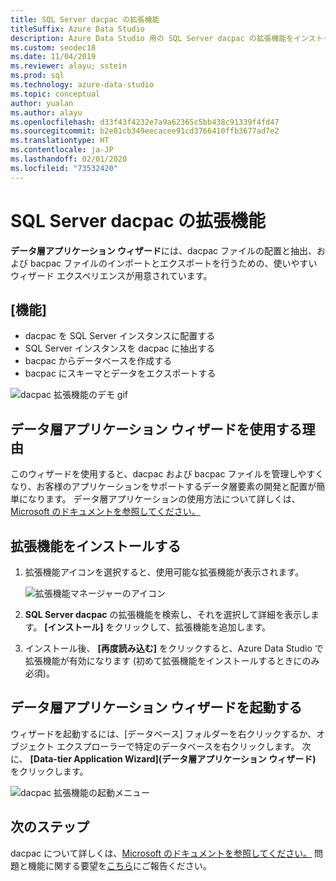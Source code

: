 ```yaml
---
title: SQL Server dacpac の拡張機能
titleSuffix: Azure Data Studio
description: Azure Data Studio 用の SQL Server dacpac の拡張機能をインストールして使用する
ms.custom: seodec18
ms.date: 11/04/2019
ms.reviewer: alayu; sstein
ms.prod: sql
ms.technology: azure-data-studio
ms.topic: conceptual
author: yualan
ms.author: alayu
ms.openlocfilehash: d33f43f4232e7a9a62365c5bb438c91339f4fd47
ms.sourcegitcommit: b2e81cb349eecacee91cd3766410ffb3677ad7e2
ms.translationtype: HT
ms.contentlocale: ja-JP
ms.lasthandoff: 02/01/2020
ms.locfileid: "73532420"
---
```

# <a name="sql-server-dacpac-extension"></a>SQL Server dacpac の拡張機能

**データ層アプリケーション ウィザード**には、dacpac ファイルの配置と抽出、および bacpac ファイルのインポートとエクスポートを行うための、使いやすいウィザード エクスペリエンスが用意されています。


## <a name="features"></a>[機能]

* dacpac を SQL Server インスタンスに配置する
* SQL Server インスタンスを dacpac に抽出する
* bacpac からデータベースを作成する
* bacpac にスキーマとデータをエクスポートする

![dacpac 拡張機能のデモ gif](media/extensions/sql-server-dacpac-extension/dacpac-extension-demo.gif)


## <a name="why-would-i-use-the-data-tier-application-wizard"></a>データ層アプリケーション ウィザードを使用する理由

このウィザードを使用すると、dacpac および bacpac ファイルを管理しやすくなり、お客様のアプリケーションをサポートするデータ層要素の開発と配置が簡単になります。 データ層アプリケーションの使用方法について詳しくは、[Microsoft のドキュメントを参照してください。](https://docs.microsoft.com/sql/relational-databases/data-tier-applications/data-tier-applications?view=sql-server-2017)


## <a name="install-the-extension"></a>拡張機能をインストールする

1. 拡張機能アイコンを選択すると、使用可能な拡張機能が表示されます。

    ![拡張機能マネージャーのアイコン](media/extensions/extension-manager-icon.png)

2. **SQL Server dacpac** の拡張機能を検索し、それを選択して詳細を表示します。 **[インストール]** をクリックして、拡張機能を追加します。

3. インストール後、 **[再度読み込む]** をクリックすると、Azure Data Studio で拡張機能が有効になります (初めて拡張機能をインストールするときにのみ必須)。


## <a name="launch-the-data-tier-application-wizard"></a>データ層アプリケーション ウィザードを起動する

ウィザードを起動するには、[データベース] フォルダーを右クリックするか、オブジェクト エクスプローラーで特定のデータベースを右クリックします。 次に、 **[Data-tier Application Wizard]\(データ層アプリケーション ウィザード\)** をクリックします。

![dacpac 拡張機能の起動メニュー](media/extensions/sql-server-dacpac-extension/dacpac-extension-launch.png)


## <a name="next-steps"></a>次のステップ

dacpac について詳しくは、[Microsoft のドキュメントを参照してください。](https://docs.microsoft.com/sql/relational-databases/data-tier-applications/data-tier-applications?view=sql-server-2017)
問題と機能に関する要望を[こちら](https://github.com/microsoft/azuredatastudio/issues)にご報告ください。